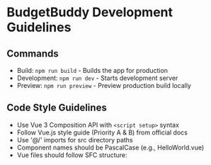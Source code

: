 # BudgetBuddy Development Guidelines

## Commands
- Build: `npm run build` - Builds the app for production
- Development: `npm run dev` - Starts development server
- Preview: `npm run preview` - Preview production build locally

## Code Style Guidelines
- Use Vue 3 Composition API with `<script setup>` syntax
- Follow Vue.js style guide (Priority A & B) from official docs
- Use '@/' imports for src directory paths
- Component names should be PascalCase (e.g., HelloWorld.vue)
- Vue files should follow SFC structure: <script> → <template> → <style>
- Use scoped CSS in components with `<style scoped>`
- Prefer CSS variables for theming (see assets/base.css)
- Router files should be organized by feature in /router directory
- File organization: components in /components, views in /views
- Use vue-router for navigation between pages
- Use ESM imports/exports (`import` instead of `require`)